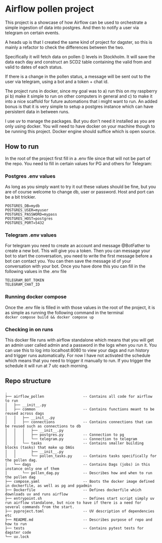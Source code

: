 # Airflow pollen project
This project is a showcase of how Airflow can be used to
orchestrate a simple ingestion of data into postgres. And
then to notify a user via telegram on certain events. 

A heads up is that I created the same kind of project for
dagster, so this is mainly a refactor to check the
differences between the two.

Specifically it will fetch data on pollen () levels in
Stockholm. It will save the data each day and construct an
SCD2 table containing the valid from and valid to dates of
each status.

If there is a change in the pollen status, a message will be
sent out to the user via telegram, using a bot and a token +
chat id.

The project runs in docker, since my goal was to a) run this
on my raspberry pi b) make it simple to run on other
computers in general and c) to make it into a nice scaffold
for future automations that i might want to run. An added
bonus is that it is very simple to setup a postgres instance
which can have persistent data in between runs.

I use uv to manage the packages. But you don't need it
installed as you are only using docker. You will need to
have docker on your machine though to be running this
project. Docker engine should suffice which is open source.

## How to run
In the root of the project first fill in a .env file since
that will not be part of the repo. You need to fill in
certain values for PG and others for Telegram:

### Postgres .env values
As long as you simply want to try it out these values should
be fine, but you are of course welcome to change db, user or
password. Host and port can be a bit trickier.
```
POSTGRES_DB=mydb  
POSTGRES_USER=myuser  
POSTGRES_PASSWORD=mypass  
POSTGRES_HOST=postgres  
POSTGRES_PORT=5432  
```

### Telegram .env values
For telegram you need to create an account and message
@BotFather to create a new bot. This will give you a token.
Then you can message your bot to start the conversation, you
need to write the first message before a bot can contact
you. You can then save the message id of your conversation
with your bot. Once you have done this you can fill in the 
following values in the .env file  
```
TELEGRAM_BOT_TOKEN  
TELEGRAM_CHAT_ID  
```

### Running docker compose
Once the .env file is filled in with those values in the
root of the project, it is as simple as running the
following command in the terminal  
`docker compose build && docker compose up`

### Checking in on runs
This docker file runs with airflow standalone which means
that you will get an admin user called admin and a password
in the logs when you run it. You can use this to log into
localhost:8080 to view your dags and run history and trigger
runs automatically. For now I have not activated the
schedule which means that you need to trigger it manually to
run. If you trigger the schedule it will run at 7 utc each
morning.

## Repo structure
```
.
├── airflow_pollen                  -- Contains all code for airflow to run
│   ├── __init__.py
│   ├── common                      -- Contains functions meant to be reused across dags
│   │   ├── __init__.py
│   │   ├── connections             -- Contains connections that can be reused such as connections to db
│   │   │   ├── __init__.py
│   │   │   ├── postgres.py         -- Connection to pg
│   │   │   └── telegram.py         -- Connection to telegram
│   │   └── tasks                   -- Contains smaller building blocks (tasks) that make up DAGs 
│   │       ├── __init__.py
│   │       └── pollen_tasks.py     -- Contains tasks specifically for the pollen dag.
│   └── dags                        -- Contains Dags (jobs) in this instance only one of them
│       └── pollen_dag.py           -- Describes how and when to run the pollen dag
├── compose.yaml                    -- Boots the docker image defined in dockerfile, as well as pg and pgadmin
├── Dockerfile                      -- Defines dockerfile which downloads uv and runs airflow
├── entrypoint.sh                   -- Defines start script simply uv run airflow standalone, but nice to have if there is a need for several commands from the start.
├── pyproject.toml                  -- UV description of dependencies etc
├── README.md                       -- Describes purpose of repo and how to run
├── tests                           -- Contains pytest tests for dagster code
└── uv.lock                         
```

